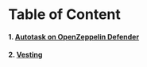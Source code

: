 # Table of Content

#### 1. [Autotask on OpenZeppelin Defender](/OpenZeppelin-Autotask.md)
#### 2. [Vesting](/GameState-Vesting.md)

